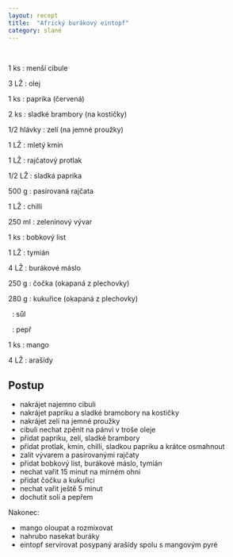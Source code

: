 ```yaml
---
layout: recept
title:  "Africký burákový eintopf"
category: slané
---
```


<br>

<div class="ingredience" markdown="1">


1 ks
: menší cibule

3 LŽ
: olej

1 ks
: paprika (červená)

2 ks
: sladké brambory (na kostičky)

1/2 hlávky
: zelí (na jemné proužky)

1 LŽ
: mletý kmín

1 LŽ
: rajčatový protlak

1/2 LŽ
: sladká paprika

500 g
: pasírovaná rajčata

1 LŽ
: chilli

250 ml
: zeleninový vývar

1 ks
: bobkový list

1 LŽ
: tymián

4 LŽ
: burákové máslo

250 g
: čočka (okapaná z plechovky)

280 g
: kukuřice (okapaná z plechovky)

&nbsp;
: sůl

&nbsp;
: pepř

1 ks
: mango

4 LŽ
: arašídy

</div>

## Postup

<div class="postup" markdown="1">  

- nakrájet najemno cibuli
- nakrájet papriku a sladké bramobory na kostičky
- nakrájet zelí na jemné proužky
- cibuli nechat zpěnit na pánvi v troše oleje
- přidat papriku, zelí, sladké brambory
- přidat protlak, kmín, chilli, sladkou papriku a krátce osmahnout
- zalít vývarem a pasírovanými rajčaty
- přidat bobkový list, burákové máslo, tymián
- nechat vařit 15 minut na mírném ohni
- přidat čočku a kukuřici
- nechat vařit ještě 5 minut
- dochutit solí a pepřem

Nakonec:
- mango oloupat a rozmixovat
- nahrubo nasekat buráky
- eintopf servírovat posypaný arašídy spolu s mangovým pyré

</div>
